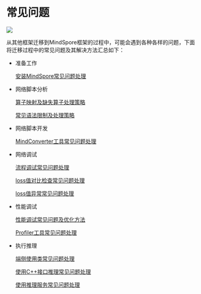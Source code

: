 # 常见问题

<a href="https://gitee.com/mindspore/docs/blob/master/docs/migration_guide/source_zh_cn/faq.md" target="_blank"><img src="https://gitee.com/mindspore/docs/raw/master/resource/_static/logo_source.png"></a>

从其他框架迁移到MindSpore框架的过程中，可能会遇到各种各样的问题，下面将迁移过程中的常见问题及其解决方法汇总如下：

- 准备工作

    [安装MindSpore常见问题处理](https://www.mindspore.cn/doc/faq/zh-CN/master/installation.html)

- 网络脚本分析

    [算子映射及缺失算子处理策略](https://www.mindspore.cn/doc/migration_guide/zh-CN/master/script_analysis.html#id3)

    [常见语法限制及处理策略](https://www.mindspore.cn/doc/migration_guide/zh-CN/master/script_analysis.html#id6)

- 网络脚本开发

    [MindConverter工具常见问题处理](https://gitee.com/mindspore/mindinsight/blob/master/mindinsight/mindconverter/README_CN.md#%E5%B8%B8%E8%A7%81%E9%97%AE%E9%A2%98)

- 网络调试

    [流程调试常见问题处理](https://www.mindspore.cn/doc/migration_guide/zh-CN/master/neural_network_debug.html#id6)

    [loss值对比检查常见问题处理](https://www.mindspore.cn/doc/migration_guide/zh-CN/master/neural_network_debug.html#id8)

    [loss值异常常见问题处理](https://www.mindspore.cn/doc/migration_guide/zh-CN/master/neural_network_debug.html#id11)

- 性能调试

    [性能调试常见问题及优化方法](https://www.mindspore.cn/doc/migration_guide/zh-CN/master/sample_code.html#id26)

    [Profiler工具常见问题处理](https://www.mindspore.cn/doc/migration_guide/zh-CN/master/performance_optimization.html#id6)

- 执行推理

    [端侧使用类常见问题处理](https://www.mindspore.cn/tutorial/lite/zh-CN/master/faq.html)

    [使用C++接口推理常见问题处理](https://www.mindspore.cn/doc/faq/zh-CN/master/mindspore_cpp_library.html)

    [使用推理服务常见问题处理](https://www.mindspore.cn/doc/faq/zh-CN/master/mindspore_serving.html)
